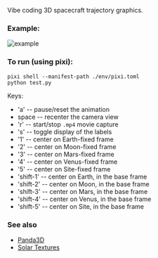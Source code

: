 Vibe coding 3D spacecraft trajectory graphics.

### Example:

![example](media/example.gif)


### To run (using pixi):

```
pixi shell --manifest-path ./env/pixi.toml
python test.py
```

Keys:
 * 'a' -- pause/reset the animation
 * space -- recenter the camera view
 * 'r' -- start/stop `.mp4` movie capture
 * 's' -- toggle display of the labels
 * '1' -- center on Earth-fixed frame
 * '2' -- center on Moon-fixed frame
 * '3' -- center on Mars-fixed frame
 * '4' -- center on Venus-fixed frame
 * '5' -- center on Site-fixed frame
 * 'shift-1' -- center on Earth, in the base frame
 * 'shift-2' -- center on Moon, in the base frame
 * 'shift-3' -- center on Mars, in the base frame
 * 'shift-4' -- center on Venus, in the base frame
 * 'shift-5' -- center on Site, in the base frame

### See also

* [Panda3D](https://www.panda3d.org)
* [Solar Textures](https://www.solarsystemscope.com/textures/)